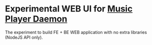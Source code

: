 # Experimental WEB UI for [Music Player Daemon](https://www.musicpd.org/)

The experiment to build FE + BE WEB application with no extra libraries (NodeJS API only).
